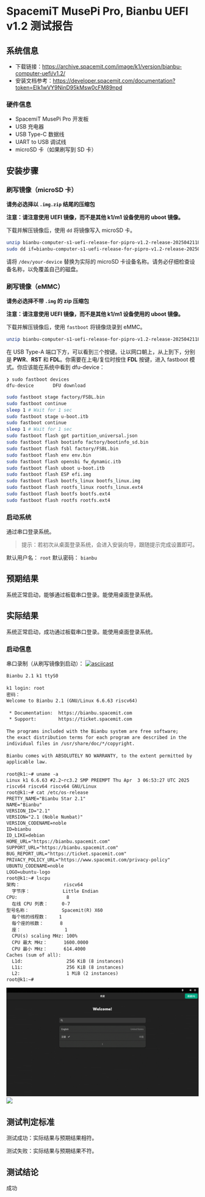 # SpacemiT MusePi Pro, Bianbu UEFI v1.2 测试报告

## 系统信息

- 下载链接：https://archive.spacemit.com/image/k1/version/bianbu-computer-uefi/v1.2/
- 安装文档参考：https://developer.spacemit.com/documentation?token=EIk1wVY9NinD95kMsw0cFM89npd

### 硬件信息

- SpacemiT MusePi Pro 开发板
- USB 充电器
- USB Type-C 数据线
- UART to USB 调试线
- microSD 卡（如果刷写到 SD 卡）

## 安装步骤

### 刷写镜像（microSD 卡）

**请务必选择以 `.img.zip` 结尾的压缩包**

**注意：请注意使用 UEFI 镜像，而不是其他 k1/m1 设备使用的 uboot 镜像。**

下载并解压镜像后，使用 `dd` 将镜像写入 microSD 卡。

```bash
unzip bianbu-computer-s1-uefi-release-for-pipro-v1.2-release-20250421182705.img.zip
sudo dd if=bianbu-computer-s1-uefi-release-for-pipro-v1.2-release-20250421182705.img of=/dev/your-device bs=1M status=progress
```

请将 `/dev/your-device` 替换为实际的 microSD 卡设备名称。请务必仔细检查设备名称，以免覆盖自己的磁盘。

### 刷写镜像（eMMC）

**请务必选择不带 `.img` 的 zip 压缩包**

**注意：请注意使用 UEFI 镜像，而不是其他 k1/m1 设备使用的 uboot 镜像。**

下载并解压镜像后，使用 `fastboot` 将镜像烧录到 eMMC。

```bash
unzip bianbu-computer-s1-uefi-release-for-pipro-v1.2-release-20250421182705.zip
```

在 USB Type-A 端口下方，可以看到三个按键。让以网口朝上，从上到下，分别是 **PWR**、**RST** 和 **FDL**。你需要在上电/复位时按住 **FDL** 按键，进入 fastboot 模式。你应该能在系统中看到 dfu-device：

```log
❯ sudo fastboot devices
dfu-device       DFU download
```

```bash
sudo fastboot stage factory/FSBL.bin
sudo fastboot continue
sleep 1 # Wait for 1 sec
sudo fastboot stage u-boot.itb
sudo fastboot continue
sleep 1 # Wait for 1 sec
sudo fastboot flash gpt partition_universal.json
sudo fastboot flash bootinfo factory/bootinfo_sd.bin
sudo fastboot flash fsbl factory/FSBL.bin
sudo fastboot flash env env.bin
sudo fastboot flash opensbi fw_dynamic.itb
sudo fastboot flash uboot u-boot.itb
sudo fastboot flash ESP efi.img
sudo fastboot flash bootfs_linux bootfs_linux.img
sudo fastboot flash rootfs_linux rootfs_linux.ext4
sudo fastboot flash bootfs bootfs.ext4
sudo fastboot flash rootfs rootfs.ext4
```

### 启动系统

通过串口登录系统。

> 提示：若初次从桌面登录系统，会进入安装向导，跟随提示完成设置即可。

默认用户名： `root`
默认密码： `bianbu`

## 预期结果

系统正常启动，能够通过板载串口登录。能使用桌面登录系统。

## 实际结果

系统正常启动，成功通过板载串口登录。能使用桌面登录系统。

### 启动信息

串口录制（从刷写镜像到启动）：
[![asciicast](https://asciinema.org/a/6ZcuURjMvgO4BJVTTaQWGwcve.svg)](https://asciinema.org/a/6ZcuURjMvgO4BJVTTaQWGwcve)

```log
Bianbu 2.1 k1 ttyS0
                                             
k1 login: root
密码： 
Welcome to Bianbu 2.1 (GNU/Linux 6.6.63 riscv64)

 * Documentation:  https://bianbu.spacemit.com
 * Support:        https://ticket.spacemit.com

The programs included with the Bianbu system are free software;
the exact distribution terms for each program are described in the
individual files in /usr/share/doc/*/copyright.

Bianbu comes with ABSOLUTELY NO WARRANTY, to the extent permitted by
applicable law.

root@k1:~# uname -a
Linux k1 6.6.63 #2.2~rc3.2 SMP PREEMPT Thu Apr  3 06:53:27 UTC 2025 riscv64 riscv64 riscv64 GNU/Linux
root@k1:~# cat /etc/os-release 
PRETTY_NAME="Bianbu Star 2.1"
NAME="Bianbu"
VERSION_ID="2.1"
VERSION="2.1 (Noble Numbat)"
VERSION_CODENAME=noble
ID=bianbu
ID_LIKE=debian
HOME_URL="https://bianbu.spacemit.com"
SUPPORT_URL="https://bianbu.spacemit.com"
BUG_REPORT_URL="https://ticket.spacemit.com"
PRIVACY_POLICY_URL="https://www.spacemit.com/privacy-policy"
UBUNTU_CODENAME=noble
LOGO=ubuntu-logo
root@k1:~# lscpu
架构：                riscv64
  字节序：            Little Endian
CPU:                  8
  在线 CPU 列表：     0-7
型号名称：            Spacemit(R) X60
  每个核的线程数：    1
  每个座的核数：      8
  座：                1
  CPU(s) scaling MHz: 100%
  CPU 最大 MHz：      1600.0000
  CPU 最小 MHz：      614.4000
Caches (sum of all):  
  L1d:                256 KiB (8 instances)
  L1i:                256 KiB (8 instances)
  L2:                 1 MiB (2 instances)
root@k1:~# 
```

![](./images/1.png)
![](./images/2.png)

## 测试判定标准

测试成功：实际结果与预期结果相符。

测试失败：实际结果与预期结果不符。

## 测试结论

成功
